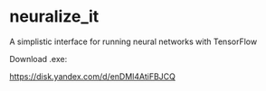 # neuralize_it
A simplistic interface for running neural networks with TensorFlow

Download .exe: 

https://disk.yandex.com/d/enDMl4AtiFBJCQ
